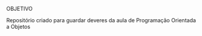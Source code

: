   OBJETIVO
  
  Repositório criado para guardar deveres da aula de Programação Orientada a Objetos
  
